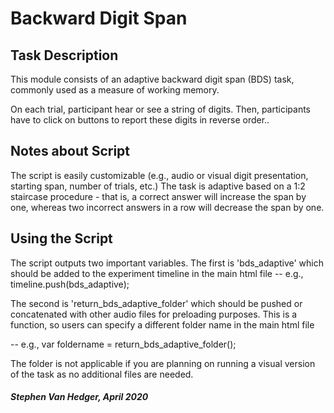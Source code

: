 # Backward Digit Span

## Task Description
This module consists of an adaptive backward digit span (BDS)
task, commonly used as a measure of working memory.

On each trial, participant hear or see a string of digits. 
Then, participants have to click on buttons to report these 
digits in reverse order..

## Notes about Script
The script is easily customizable (e.g., audio or visual 
digit presentation, starting span, number of trials, etc.)
The task is adaptive based on a 1:2 staircase procedure -
that is, a correct answer will increase the span by one, 
whereas two incorrect answers in a row will decrease the
span by one.

## Using the Script
The script outputs two important variables. The first is 
'bds_adaptive' which should be added to the experiment timeline
in the main html file -- e.g., timeline.push(bds_adaptive);

The second is 'return_bds_adaptive_folder' which should be pushed or
concatenated with other audio files for preloading purposes.
This is a function, so users can specify a different folder
name in the main html file

-- e.g., var foldername = return_bds_adaptive_folder();

The folder is not applicable if you are planning
on running a visual version of the task as no additional
files are needed.

##### Stephen Van Hedger, April 2020
